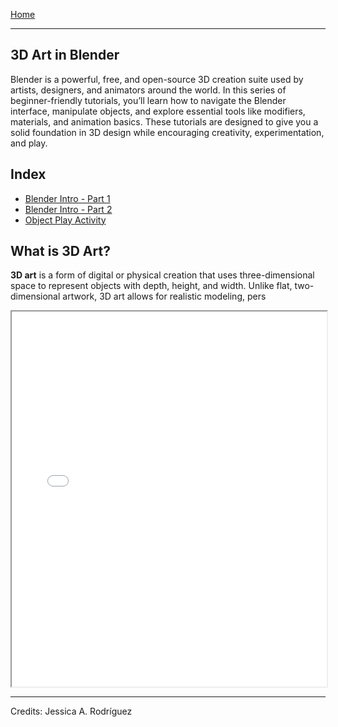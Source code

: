 [Home](../README.md)    

-------------------------------------------------------------------------------  

## 3D Art in Blender

Blender is a powerful, free, and open-source 3D creation suite used by artists, designers, and animators around the world. In this series of beginner-friendly tutorials, you’ll learn how to navigate the Blender interface, manipulate objects, and explore essential tools like modifiers, materials, and animation basics. These tutorials are designed to give you a solid foundation in 3D design while encouraging creativity, experimentation, and play.


## Index

+ [Blender Intro - Part 1](Blender_Intro_Part_1.md)
+ [Blender Intro - Part 2](Blender_Intro_Part_2.md)
+ [Object Play Activity](Object_Play_Activity.md)

## What is 3D Art?

**3D art** is a form of digital or physical creation that uses three-dimensional space to represent objects with depth, height, and width. Unlike flat, two-dimensional artwork, 3D art allows for realistic modeling, pers

<iframe src="Teacher_Presentation_Slides.pdf" width="100%" height="600px"></iframe>


________________________________________________________________________

Credits: Jessica A. Rodríguez

